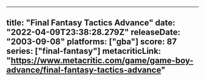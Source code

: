
---
title: "Final Fantasy Tactics Advance"
date: "2022-04-09T23:38:28.279Z"
releaseDate: "2003-09-08"
platforms: ["gba"]
score: 87
series: ["final-fantasy"]
metacriticLink: "https://www.metacritic.com/game/game-boy-advance/final-fantasy-tactics-advance"
---
